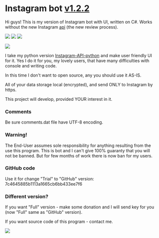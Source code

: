 # Instagram bot <a href="https://github.com/LevPasha/Instagram-bot-cs/releases">v1.2.2</a>

Hi guys! This is my version of Instagram bot with UI, written on C#. Works without the new Instagram [api][2] (the new review process).

<a href="https://www.paypal.com/cgi-bin/webscr?cmd=_donations&business=7BMM6JGE73322&lc=US&item_name=GitHub%20donation&currency_code=USD&bn=PP%2dDonationsBF%3abtn_donate_SM%2egif%3aNonHosted" title="Support project"><img src="https://img.shields.io/badge/Support%20project-paypal-brightgreen.svg"></a>
<a href="https://github.com/LevPasha/instabot.py" title="python InstaBot"><img src="https://img.shields.io/badge/python%20InstaBot-v1.0.1-blue.svg"></a>
<a href="https://github.com/LevPasha/Instagram-API-python" title="python Instagram API"><img src="https://img.shields.io/badge/python%20InstaAPI-v%20b0.0.1-orange.svg"></a>

<img src="http://lionscrayons.com/upload/Instabot_1.2.2.png">

I take my python version [Instagram-API-python][1] and make user friendly UI for it. Yes I do it for you, my lovely users, that have many difficulties with console and writing code.

In this time I don't want to open source, any you should use it AS-IS.

All of your data storage local (encrypted), and send ONLY to Instagram by https.

This project will develop, provided YOUR interest in it.

### Comments
Be sure comments.dat file have UTF-8 encoding.

### Warning!
The End-User assumes sole responsibility for anything resulting from the use this program. This is bot and I can't give 100% guaranty that you will not be banned. But for few months of work there is now ban for my users.

### GitHub code
Use it for change "Trial" to "GitHub" version: 7c4645885b1113a1665cb6bb433ee7f6

### Different version?
If you want "Full" version - make some donation and I will send key for you (now "Full" same as "GitHub" version).

If you want source code of this program - contact me.

<img src="http://lionscrayons.com/upload/Shut-up-and-take-my-money.jpg">

[1]: https://github.com/LevPasha/Instagram-API-python
[2]: http://developers.instagram.com/post/133424514006/instagram-platform-update
